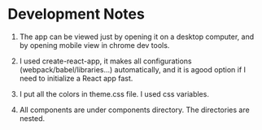 # Development Notes

1. The app can be viewed just by opening it on a desktop computer,
   and by opening mobile view in chrome dev tools.

2. I used create-react-app, it makes all configurations (webpack/babel/libraries...)
   automatically, and it is agood option if I need to initialize a React app fast.

3. I put all the colors in theme.css file. I used css variables.

4. All components are under components directory. The directories are nested.
